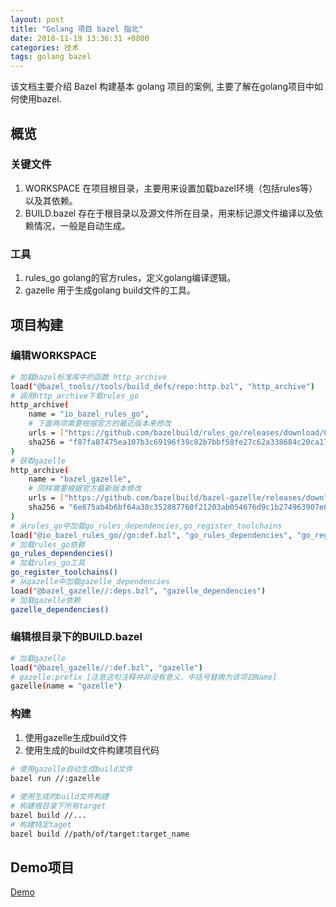 ```yaml
---
layout: post
title: "Golang 项目 bazel 指北"
date: 2018-11-19 13:36:31 +0800
categories: 技术
tags: golang bazel
---
```


该文档主要介绍 Bazel 构建基本 golang 项目的案例, 主要了解在golang项目中如何使用bazel. 

## 概览

### 关键文件

1. WORKSPACE 在项目根目录，主要用来设置加载bazel环境（包括rules等）以及其依赖。
2. BUILD.bazel 存在于根目录以及源文件所在目录，用来标记源文件编译以及依赖情况，一般是自动生成。

### 工具

1. rules_go golang的官方rules，定义golang编译逻辑。
2. gazelle 用于生成golang build文件的工具。

## 项目构建

### 编辑WORKSPACE

```bash
# 加载bazel标准库中的函数 http_archive
load("@bazel_tools//tools/build_defs/repo:http.bzl", "http_archive")
# 调用http_archive下载rules_go
http_archive(
    name = "io_bazel_rules_go",
    # 下面两项需要根据官方的最近版本来修改
    urls = ["https://github.com/bazelbuild/rules_go/releases/download/0.16.1/rules_go-0.16.1.tar.gz"],
    sha256 = "f87fa87475ea107b3c69196f39c82b7bbf58fe27c62a338684c20ca17d1d8613",
)
# 获取gazelle
http_archive(
    name = "bazel_gazelle",
    # 同样需要根据官方最新版本修改
    urls = ["https://github.com/bazelbuild/bazel-gazelle/releases/download/0.15.0/bazel-gazelle-0.15.0.tar.gz"],
    sha256 = "6e875ab4b6bf64a38c352887760f21203ab054676d9c1b274963907e0768740d",
)
# 从rules_go中加载go_rules_dependencies,go_register_toolchains
load("@io_bazel_rules_go//go:def.bzl", "go_rules_dependencies", "go_register_toolchains")
# 加载rules_go依赖
go_rules_dependencies()
# 加载rules_go工具
go_register_toolchains()
# 从gazelle中加载gazelle_dependencies
load("@bazel_gazelle//:deps.bzl", "gazelle_dependencies")
# 加载gazelle依赖
gazelle_dependencies()
```

### 编辑根目录下的BUILD.bazel

```bash
# 加载gazelle
load("@bazel_gazelle//:def.bzl", "gazelle")
# gazelle:prefix [注意这句注释并非没有意义，中括号替换为该项目Name]
gazelle(name = "gazelle")
```

### 构建

1. 使用gazelle生成build文件
2. 使用生成的build文件构建项目代码

```bash
# 使用gazelle自动生成build文件
bazel run //:gazelle
 
# 使用生成的build文件构建
# 构建根目录下所有target
bazel build //...
# 构建特定taget
bazel build //path/of/target:target_name
```

## Demo项目

[Demo](https://github.com/yodark1995/multi-language-bazel-test)

